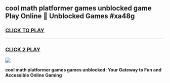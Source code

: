 
## cool math platformer games unblocked game Play Online 👋 Unblocked Games #xa48g
<h3>
<a href="https://premium.freeplayer.one?title=cool_math_platformer_games&ref=21F">CLICK TO PLAY</a></h3>
<hr>

<h3>
<a href="https://premium.freeplayer.one?title=cool_math_platformer_games&ref=21F">CLICK 2 PLAY</a>
  
</h3>

<a href="https://premium.freeplayer.one?title=cool_math_platformer_games&ref=21F/"><img src="https://clearcache.store/games.png"></a>


**cool math platformer games games unblocked: Your Gateway to Fun and Accessible Online Gaming**
